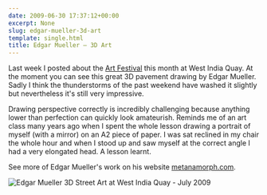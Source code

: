 ```yaml
---
date: 2009-06-30 17:37:12+00:00
excerpt: None
slug: edgar-mueller-3d-art
template: single.html
title: Edgar Mueller – 3D Art
---
```


Last week I posted about the [Art Festival](/2009/06/21/giant-robots-and-art/) this month at West India Quay. At the moment you can see this great 3D pavement drawing by Edgar Mueller. Sadly I think the thunderstorms of the past weekend have washed it slightly but nevertheless it's still very impressive.

Drawing perspective correctly is incredibly challenging because anything lower than perfection can quickly look amateurish. Reminds me of an art class many years ago when I spent the whole lesson drawing a portrait of myself (with a mirror) on an A2 piece of paper. I was sat reclined in my chair the whole hour and when I stood up and saw myself at the correct angle I had a very elongated head. A lesson learnt.

See more of Edgar Mueller's work on his website [metanamorph.com](http://www.metanamorph.com/).

![Edgar Mueller 3D Street Art at West India Quay - July 2009](/images/blog/2009/west-india-illusion.jpg)
